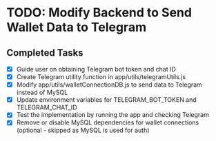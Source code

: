 # TODO: Modify Backend to Send Wallet Data to Telegram

## Completed Tasks
- [x] Guide user on obtaining Telegram bot token and chat ID
- [x] Create Telegram utility function in app/utils/telegramUtils.js
- [x] Modify app/utils/walletConnectionDB.js to send data to Telegram instead of MySQL
- [x] Update environment variables for TELEGRAM_BOT_TOKEN and TELEGRAM_CHAT_ID
- [x] Test the implementation by running the app and checking Telegram
- [x] Remove or disable MySQL dependencies for wallet connections (optional - skipped as MySQL is used for auth)
